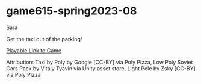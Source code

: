 # game615-spring2023-08
 Sara
 
 Get the taxi out of the parking! 
 
 [Playable Link to Game](https://SaraHashemii.github.io/game615-spring2023-08/exercise08/play/)
 
 Attribution: Taxi by Poly by Google [CC-BY] via Poly Pizza, Low Poly Soviet Cars Pack by Vitaly Tyavin via Unity asset store, Light Pole by Zsky [CC-BY] via Poly Pizza

